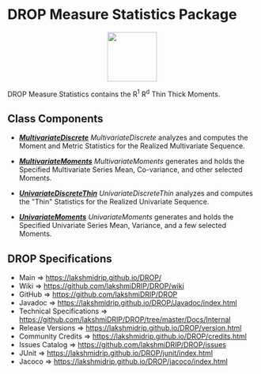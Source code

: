 # DROP Measure Statistics Package

<p align="center"><img src="https://github.com/lakshmiDRIP/DROP/blob/master/DRIP_Logo.gif?raw=true" width="100"></p>

DROP Measure Statistics contains the R<sup>1</sup> R<sup>d</sup> Thin Thick Moments.


## Class Components

 * [***MultivariateDiscrete***](https://github.com/lakshmiDRIP/DROP/tree/master/src/main/java/org/drip/measure/statistics/MultivariateDiscrete.java)
 <i>MultivariateDiscrete</i> analyzes and computes the Moment and Metric Statistics for the Realized
 Multivariate Sequence.

 * [***MultivariateMoments***](https://github.com/lakshmiDRIP/DROP/tree/master/src/main/java/org/drip/measure/statistics/MultivariateMoments.java)
 <i>MultivariateMoments</i> generates and holds the Specified Multivariate Series Mean, Co-variance, and other
 selected Moments.

 * [***UnivariateDiscreteThin***](https://github.com/lakshmiDRIP/DROP/tree/master/src/main/java/org/drip/measure/statistics/UnivariateDiscreteThin.java)
 <i>UnivariateDiscreteThin</i> analyzes and computes the "Thin" Statistics for the Realized Univariate
 Sequence.

 * [***UnivariateMoments***](https://github.com/lakshmiDRIP/DROP/tree/master/src/main/java/org/drip/measure/statistics/UnivariateMoments.java)
 <i>UnivariateMoments</i> generates and holds the Specified Univariate Series Mean, Variance, and a few
 selected Moments.


## DROP Specifications

 * Main                     => https://lakshmidrip.github.io/DROP/
 * Wiki                     => https://github.com/lakshmiDRIP/DROP/wiki
 * GitHub                   => https://github.com/lakshmiDRIP/DROP
 * Javadoc                  => https://lakshmidrip.github.io/DROP/Javadoc/index.html
 * Technical Specifications => https://github.com/lakshmiDRIP/DROP/tree/master/Docs/Internal
 * Release Versions         => https://lakshmidrip.github.io/DROP/version.html
 * Community Credits        => https://lakshmidrip.github.io/DROP/credits.html
 * Issues Catalog           => https://github.com/lakshmiDRIP/DROP/issues
 * JUnit                    => https://lakshmidrip.github.io/DROP/junit/index.html
 * Jacoco                   => https://lakshmidrip.github.io/DROP/jacoco/index.html
